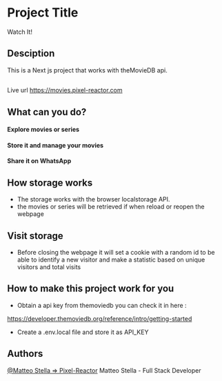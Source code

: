 # Project Title

Watch It!

## Desciption

This is a Next js project that works with theMovieDB api.

## 
Live url 
https://movies.pixel-reactor.com


## What can you do?

####  Explore movies or series

#### Store it and manage your movies

#### Share it on WhatsApp 

## How storage works

- The storage works with the browser localstorage API.
- the movies or series will be retrieved if when reload or reopen the webpage

## Visit storage

- Before closing the webpage it will set a cookie with a random id to be able to identify a new visitor and make a statistic based on unique visitors and total visits

## How to make this project work for you

- Obtain a api key from themoviedb you can check it in here : 

https://developer.themoviedb.org/reference/intro/getting-started

- Create a .env.local file and store it as API_KEY 







## Authors

[@Matteo Stella => Pixel-Reactor](https://www.github.com/pixel-reactor)
Matteo Stella - Full Stack Developer
